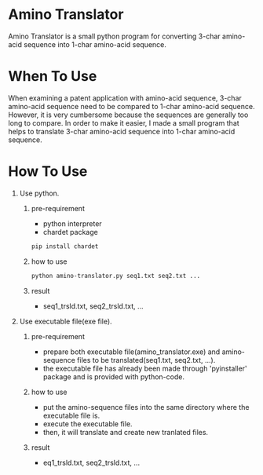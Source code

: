 
# Amino Translator
Amino Translator is a small python program for converting 3-char amino-acid sequence into 1-char amino-acid sequence.


# When To Use
When examining a patent application with amino-acid sequence, 3-char amino-acid sequence need to be compared to 1-char amino-acid sequence. However, it is very cumbersome because the sequences are generally too long to compare. In order to make it easier, I made a small program that helps to translate 3-char amino-acid sequence into 1-char amino-acid sequence.


# How To Use
1. Use python.

    1) pre-requirement
        - python interpreter
        - chardet package 
        ```bash
        pip install chardet
        ```

    2) how to use
        ```bash
        python amino-translator.py seq1.txt seq2.txt ...
        ```
    
    3) result
        - seq1_trsld.txt, seq2_trsld.txt, ...


2. Use executable file(exe file).
    1) pre-requirement
        - prepare both executable file(amino_translator.exe) and amino-sequence files to be translated(seq1.txt, seq2.txt, ...).
        - the executable file has already been made through 'pyinstaller' package and is provided with python-code.

    2) how to use
        - put the amino-sequence files into the same directory where the executable file is.
        - execute the executable file.
        - then, it will translate and create new tranlated files.
    
    3) result
        - eq1_trsld.txt, seq2_trsld.txt, ...